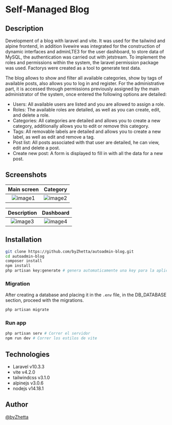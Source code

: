 # Self-Managed Blog

## Description

Development of a blog with laravel and vite. It was used for the tailwind and alpine frontend, in addition livewire was integrated for the construction of dynamic interfaces and adminLTE3 for the user dashboard, to store data of MySQL, the authentication was carried out with jetstream. To implement the roles and permissions within the system, the laravel permission package was used. Factorys were created as a tool to generate test data.

The blog allows to show and filter all available categories, show by tags of available posts, also allows you to log in and register. For the administrative part, it is accessed through permissions previously assigned by the main administrator of the system, once entered the following options are detailed:

- Users: All available users are listed and you are allowed to assign a role.
- Roles: The available roles are detailed, as well as you can create, edit, and delete a role.
- Categories: All categories are detailed and allows you to create a new category, additionally allows you to edit or remove this category. 
- Tags: All removable labels are detailed and allows you to create a new label, as well as edit and remove a tag.
- Post list: All posts associated with that user are detailed, he can view, edit and delete a post. 
- Create new post: A form is displayed to fill in with all the data for a new post.

## Screenshots

|Main screen|Category|
|:----------------:|:-------:|
|![image1](https://res.cloudinary.com/dhpf7lthd/image/upload/v1682197020/projects/blogimg1_sqdv6f.jpg)|![image2](https://res.cloudinary.com/dhpf7lthd/image/upload/v1682197048/projects/blogimg2_ehhziq.jpg)| 

|Description|Dashboard|
|:---------:|:-------:|
|![image3](https://res.cloudinary.com/dhpf7lthd/image/upload/v1682197064/projects/blogimg3_dtczgd.jpg)|![image4](https://res.cloudinary.com/dhpf7lthd/image/upload/v1682197080/projects/blogimg4_yf0eqc.jpg)|  

## Installation

```bash
git clone https://github.com/byZhetta/autoadmin-blog.git
cd autoadmin-blog
composer install
npm install
php artisan key:generate # genera automaticamente una key para la aplicación
```

### Migration

After creating a database and placing it in the `.env` file, in the DB_DATABASE section, proceed with the migrations.

```bash
php artisan migrate
```

### Run app

```bash
php artisan serv # Correr el servidor
npm run dev # Correr los estilos de vite
```

## Technologies

- Laravel v10.3.3
- vite v4.2.0
- tailwindcss v3.1.0
- alpinejs v3.0.6
- nodejs v14.18.1

## Author

[@byZhetta](https://github.com/byZhetta) 

